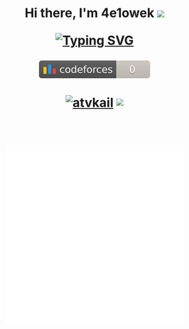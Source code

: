 <h1 align="center">Hi there, I'm 4e1owek
<img src="https://github.com/blackcater/blackcater/raw/main/images/Hi.gif" height="32"/>
  <br>
  
  [![Typing SVG](https://readme-typing-svg.herokuapp.com?color=%2336BCF7&lines=Just+a+man+from+Russia)](https://git.io/typing-svg)
  
  <div>
    
  [![Codefprces](https://raw.githubusercontent.com/atvKail/CodeforcesStats/main/output/rating.svg)](https://codeforces.com/profile/Animehnik)

  <a href="https://www.leetcode.com/atvkail" target="blank"><img align="center" src="https://raw.githubusercontent.com/rahuldkjain/github-profile-readme-generator/master/src/images/icons/Social/leet-code.svg" alt="atvkail" height="30" width="40" /></a>
    <a href="https://discord.gg/https://discordapp.com/users/494455423764660224/"><img src="https://img.shields.io/badge/discord-blue?style=for-the-badge&logo=discordr&logoColor=white"> </a>
    
  </div>
  <br>
</h1>
<div align="center">
<img src="example.svg" width="400" height="400" alt="box">
</div>
